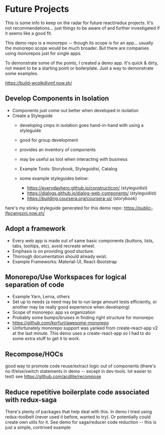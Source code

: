 # Future Projects

This is some info to keep on the radar for future react/redux projects. It's not recommendations... just things to be aware of and further investigated if it seems like a good fit. 

This demo repo is a monorepo -- though its scope is for an app... usually the monorepo scope would be much broader. But there are companies using monorepos just for single apps.

To demonstrate some of the points, I created a demo app. It's quick & dirty, not meant to be a starting point or boilerplate. Just a way to demonstrate some examples.

https://build-wcplkdlvmf.now.sh/

## Develop Components in Isolation
  * Components just come out better when developed in isolation
  * Create a Styleguide
    * developing cmps in isolation goes hand-in-hand with using a styleguide
    * good for group development
    * provides an inventory of components
    * may be useful as tool when interacting with business
    * Example Tools: Storybook, Styleguidist, Catalog
    * some example styleguides below:
    
    
    
    
       * https://everydayhero.github.io/constructicon/ (styleguidist)
       * https://dialogs.github.io/dialog-web-components/ (styleguidist)
       * https://building.coursera.org/coursera-ui/ (storybook)
       
here's my stinky styleguide generated for this demo repo: 
https://public-jfpcwngzni.now.sh/

## Adopt a framework
  * Every web app is made out of same basic components (buttons, lists, tabs, tooltips, etc), avoid recreate wheel.
  * Emphasis is on providing good stucture.
  * Thorough documentation should already exist.
  * Example Frameworks: Material-UI, React-Bootstrap
  
## Monorepo/Use Workspaces for logical separation of code
  * Example Yarn, Lerna, others
  * Set up to needs (a need may be to run large amount tests efficiently, or another may be really good experience when developing)
  * Scope of monorepo: app vs organization
  * Probably some bumps/bruises in finding right structure for monorepo
  * https://github.com/korfuri/awesome-monorepo
  * Unfortunately monorepo support was yanked from create-react-app v2 at the last minute. This demo uses a create-react-app so I had to do some extra stuff to get it to work.
  
 ## Recompose/HOCs
 good way to promote code reuse/extract logic out of components (there's no if/else/switch statements in demo -- except in dev-tools. lot easier to test)
 see https://github.com/acdlite/recompose
 
 ## Reduce repetitive boilerplate code associated with redux-saga
 There's plenty of packages that help deal with this. In demo I tried using redux-toolbelt (never used it before, wanted to try). Or potentially could create own utils for it. See demo for saga/reducer code reduction -- this is just a simple, contrived example
 
